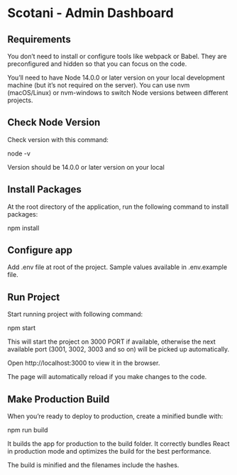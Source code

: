 # Scotani - Admin Dashboard

## Requirements

You don’t need to install or configure tools like webpack or Babel.
They are preconfigured and hidden so that you can focus on the code.

You’ll need to have Node 14.0.0 or later version on your local development machine (but it’s not required on the server). You can use nvm (macOS/Linux) or nvm-windows to switch Node versions between different projects.

## Check Node Version 

Check version with this command:

node -v 

Version should be 14.0.0 or later version on your local

## Install Packages 

At the root directory of the application, run the following command to install packages:

npm install

## Configure app

Add .env file at root of the project. Sample values available in .env.example file.

## Run Project

Start running project with following command:

npm start

This will start the project on 3000 PORT if available, otherwise the next available port (3001, 3002, 3003 and so on) will be picked up automatically. 

Open http://localhost:3000 to view it in the browser.

The page will automatically reload if you make changes to the code.

## Make Production Build

When you’re ready to deploy to production, create a minified bundle with:

npm run build

It builds the app for production to the build folder.
It correctly bundles React in production mode and optimizes the build for the best performance.

The build is minified and the filenames include the hashes.

